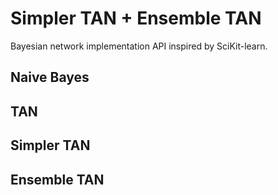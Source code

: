 # Simpler TAN + Ensemble TAN
Bayesian network implementation API inspired by SciKit-learn.


## Naive Bayes


## TAN


## Simpler TAN


## Ensemble TAN




